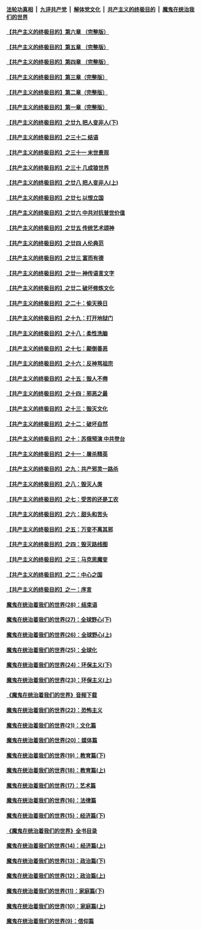 ####  [法轮功真相](../../../../basic/blob/master/README.md?t=09261800) &nbsp;|&nbsp; [九评共产党](../../../../9ping.md/blob/master/README.md?t=09261800) &nbsp;|&nbsp; [解体党文化](../../../../jtdwh.md/blob/master/README.md?t=09261800)  &nbsp;|&nbsp; [共产主义的终极目的](../../../../gczydzjmd.md/blob/master/README.md?t=09261800) &nbsp;|&nbsp; [魔鬼在统治我们的世界](../../../../mgztzwmdsj.md/blob/master/README.md?t=09261800) 

#### [【共产主义的终极目的】第六章 （完整版）](../pages/nsc422/n11428913.md?t=09261800) 

#### [【共产主义的终极目的】第五章 （完整版）](../pages/nsc422/n11428912.md?t=09261800) 

#### [【共产主义的终极目的】第四章 （完整版）](../pages/nsc422/n11428907.md?t=09261800) 

#### [【共产主义的终极目的】第三章（完整版）](../pages/nsc422/n11428848.md?t=09261800) 

#### [【共产主义的终极目的】第二章（完整版）](../pages/nsc422/n11428831.md?t=09261800) 

#### [【共产主义的终极目的】第一章（完整版）](../pages/nsc422/n11417651.md?t=09261800) 

#### [【共产主义的终极目的】之廿九 把人变非人(下)](../pages/nsc422/n11344140.md?t=09261800) 

#### [【共产主义的终极目的】之三十二 结语](../pages/nsc422/n11360535.md?t=09261800) 

#### [【共产主义的终极目的】之三十一 末世景观](../pages/nsc422/n11351129.md?t=09261800) 

#### [【共产主义的终极目的】之三十 几成狼世界](../pages/nsc422/n11348280.md?t=09261800) 

#### [【共产主义的终极目的】之廿八 把人变非人(上)](../pages/nsc422/n11340492.md?t=09261800) 

#### [【共产主义的终极目的】之廿七 以恨立国](../pages/nsc422/n11336944.md?t=09261800) 

#### [【共产主义的终极目的】之廿六 中共对抗普世价值](../pages/nsc422/n11324785.md?t=09261800) 

#### [【共产主义的终极目的】之廿五 传统艺术颂神](../pages/nsc422/n11296396.md?t=09261800) 

#### [【共产主义的终极目的】之廿四 人伦典范](../pages/nsc422/n11296397.md?t=09261800) 

#### [【共产主义的终极目的】之廿三 富而有德](../pages/nsc422/n11283598.md?t=09261800) 

#### [【共产主义的终极目的】之廿一 神传语言文字](../pages/nsc422/n11263265.md?t=09261800) 

#### [【共产主义的终极目的】之廿二 破坏修炼文化](../pages/nsc422/n11245728.md?t=09261800) 

#### [【共产主义的终极目的】之二十：偷天换日](../pages/nsc422/n11238846.md?t=09261800) 

#### [【共产主义的终极目的】之十九：打开地狱门](../pages/nsc422/n11206376.md?t=09261800) 

#### [【共产主义的终极目的】之十八：柔性洗脑](../pages/nsc422/n11199994.md?t=09261800) 

#### [【共产主义的终极目的】之十七：颠倒善恶](../pages/nsc422/n11179782.md?t=09261800) 

#### [【共产主义的终极目的】之十六：反神骂祖宗](../pages/nsc422/n11166798.md?t=09261800) 

#### [【共产主义的终极目的】之十五：毁人不倦](../pages/nsc422/n11166792.md?t=09261800) 

#### [【共产主义的终极目的】之十四：邪恶之最](../pages/nsc422/n11150249.md?t=09261800) 

#### [【共产主义的终极目的】之十三：毁灭文化](../pages/nsc422/n11135227.md?t=09261800) 

#### [【共产主义的终极目的】之十二：破坏自然](../pages/nsc422/n11135214.md?t=09261800) 

#### [【共产主义的终极目的】之十：苏俄预演 中共登台](../pages/nsc422/n11118424.md?t=09261800) 

#### [【共产主义的终极目的】之十一：屠杀精英](../pages/nsc422/n11118442.md?t=09261800) 

#### [【共产主义的终极目的】之九：共产邪灵一路杀](../pages/nsc422/n11114139.md?t=09261800) 

#### [【共产主义的终极目的】之八：毁灭人类](../pages/nsc422/n11108503.md?t=09261800) 

#### [【共产主义的终极目的】之七：受苦的还是工农](../pages/nsc422/n11101809.md?t=09261800) 

#### [【共产主义的终极目的】之六：甜头和苦头](../pages/nsc422/n11096971.md?t=09261800) 

#### [【共产主义的终极目的】之五：万变不离其邪](../pages/nsc422/n11091285.md?t=09261800) 

#### [【共产主义的终极目的】之四：毁灭路线图](../pages/nsc422/n11086284.md?t=09261800) 

#### [【共产主义的终极目的】之三：马克思魔变](../pages/nsc422/n11061941.md?t=09261800) 

#### [【共产主义的终极目的】之二：中心之国](../pages/nsc422/n11047728.md?t=09261800) 

#### [【共产主义的终极目的】之一：序言](../pages/nsc422/n11086077.md?t=09261800) 

#### [魔鬼在统治着我们的世界(28)：结束语](../pages/nsc422/n10936246.md?t=09261800) 

#### [魔鬼在统治着我们的世界(27)：全球野心(下)](../pages/nsc422/n10928319.md?t=09261800) 

#### [魔鬼在统治着我们的世界(26)：全球野心(上)](../pages/nsc422/n10900318.md?t=09261800) 

#### [魔鬼在统治着我们的世界(25)：全球化](../pages/nsc422/n10788205.md?t=09261800) 

#### [魔鬼在统治着我们的世界(24)：环保主义(下)](../pages/nsc422/n10695307.md?t=09261800) 

#### [魔鬼在统治着我们的世界(23)：环保主义(上)](../pages/nsc422/n10688613.md?t=09261800) 

#### [《魔鬼在统治着我们的世界》音频下载](../pages/nsc422/n10635553.md?t=09261800) 

#### [魔鬼在统治着我们的世界(22)：恐怖主义](../pages/nsc422/n10614727.md?t=09261800) 

#### [魔鬼在统治着我们的世界(21)：文化篇](../pages/nsc422/n10597706.md?t=09261800) 

#### [魔鬼在统治着我们的世界(20)：媒体篇](../pages/nsc422/n10586579.md?t=09261800) 

#### [魔鬼在统治着我们的世界(19)：教育篇(下)](../pages/nsc422/n10564808.md?t=09261800) 

#### [魔鬼在统治着我们的世界(18)：教育篇(上)](../pages/nsc422/n10526970.md?t=09261800) 

#### [魔鬼在统治着我们的世界(17)：艺术篇](../pages/nsc422/n10499093.md?t=09261800) 

#### [魔鬼在统治着我们的世界(16)：法律篇](../pages/nsc422/n10485969.md?t=09261800) 

#### [魔鬼在统治着我们的世界(15)：经济篇(下)](../pages/nsc422/n10469975.md?t=09261800) 

#### [《魔鬼在统治着我们的世界》全书目录](../pages/nsc422/n10464261.md?t=09261800) 

#### [魔鬼在统治着我们的世界(14)：经济篇(上)](../pages/nsc422/n10457370.md?t=09261800) 

#### [魔鬼在统治着我们的世界(13)：政治篇(下)](../pages/nsc422/n10448270.md?t=09261800) 

#### [魔鬼在统治着我们的世界(12)：政治篇(上)](../pages/nsc422/n10444576.md?t=09261800) 

#### [魔鬼在统治着我们的世界(11)：家庭篇(下)](../pages/nsc422/n10440961.md?t=09261800) 

#### [魔鬼在统治着我们的世界(10)：家庭篇(上)](../pages/nsc422/n10435448.md?t=09261800) 

#### [魔鬼在统治着我们的世界(9)：信仰篇](../pages/nsc422/n10432159.md?t=09261800) 

